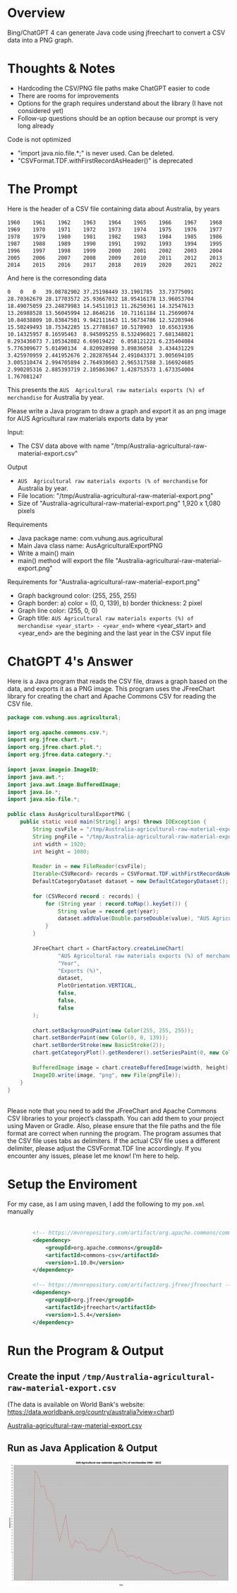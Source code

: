 # Overview 
Bing/ChatGPT 4 can generate Java code using jfreechart to convert a CSV data into a PNG graph.

# Thoughts & Notes

- Hardcoding the CSV/PNG file paths make ChatGPT easier to code
- There are rooms for improvements
- Options for the graph requires understand about the library (I have not considered yet)
- Follow-up questions should be an option because our prompt is very long already

Code is not optimized 
- "import java.nio.file.*;" is never used. Can be deleted.
- "CSVFormat.TDF.withFirstRecordAsHeader()" is deprecated

# The Prompt 

Here is the header of a CSV file containing data about Australia, by years

```
1960	1961	1962	1963	1964	1965	1966	1967	1968	1969	1970	1971	1972	1973	1974	1975	1976	1977	1978	1979	1980	1981	1982	1983	1984	1985	1986	1987	1988	1989	1990	1991	1992	1993	1994	1995	1996	1997	1998	1999	2000	2001	2002	2003	2004	2005	2006	2007	2008	2009	2010	2011	2012	2013	2014	2015	2016	2017	2018	2019	2020	2021	2022
```

And here is the corresonding data 
```
0	0	0	39.08782902	37.25198449	33.1901785	33.73775091	28.70362679	28.17703572	25.93667032	18.95416178	13.96053704	18.49075059	23.24879983	14.54511013	11.26250361	14.32547613	13.26988528	13.56045994	12.8646216	10.71161184	11.25690074	10.84038809	10.83847501	9.942111643	11.56734786	12.52203946	15.50249493	18.75342285	15.27788167	10.5178903	10.65631936	10.14325957	8.16595463	8.945095255	8.532496021	7.681348021	8.293436073	7.105342082	6.69019422	6.058121221	6.235404084	5.776309677	5.01490134	4.820928998	3.89836058	3.434431229	3.425970959	2.441952676	2.282876544	2.491043371	3.005694105	3.005310474	2.994705894	2.764930603	2.965317588	3.166924685	2.990205316	2.885393719	2.105863067	1.428753573	1.673354004	1.767081247
```

This presents the `AUS	Agricultural raw materials exports (%) of merchandise` for Australia by year. 

Please write a Java program to draw a graph and export it as an png image for AUS	Agricultural raw materials exports data by year 

Input: 
- The CSV data above with name "/tmp/Australia-agricultural-raw-material-export.csv"

Output
- `AUS	Agricultural raw materials exports (% of merchandise` for Australia by year. 
- File location: "/tmp/Australia-agricultural-raw-material-export.png"
- Size of "Australia-agricultural-raw-material-export.png" 1,920 x 1,080 pixels

Requirements 
- Java package name: com.vuhung.aus.agricultural 
- Main Java class name: AusAgriculturalExportPNG
- Write a main() main 
- main() method will export the file "Australia-agricultural-raw-material-export.png"

Requirements for "Australia-agricultural-raw-material-export.png"
- Graph background color: (255, 255, 255)
- Graph border: a) color = (0, 0, 139), b) border thickness: 2 pixel 
- Graph line color: (255, 0, 0)
- Graph title: `AUS	Agricultural raw materials exports (%) of merchandise <year_start> - <year_end>`
  where <year_start> and <year_end> are the begining and the last year in the CSV input file 

# ChatGPT 4's Answer

Here is a Java program that reads the CSV file, draws a graph based on the data, and exports it as a PNG image. This program uses the JFreeChart library for creating the chart and Apache Commons CSV for reading the CSV file.

```java
package com.vuhung.aus.agricultural;

import org.apache.commons.csv.*;
import org.jfree.chart.*;
import org.jfree.chart.plot.*;
import org.jfree.data.category.*;

import javax.imageio.ImageIO;
import java.awt.*;
import java.awt.image.BufferedImage;
import java.io.*;
import java.nio.file.*;

public class AusAgriculturalExportPNG {
    public static void main(String[] args) throws IOException {
        String csvFile = "/tmp/Australia-agricultural-raw-material-export.csv";
        String pngFile = "/tmp/Australia-agricultural-raw-material-export.png";
        int width = 1920;
        int height = 1080;

        Reader in = new FileReader(csvFile);
        Iterable<CSVRecord> records = CSVFormat.TDF.withFirstRecordAsHeader().parse(in);
        DefaultCategoryDataset dataset = new DefaultCategoryDataset();

        for (CSVRecord record : records) {
            for (String year : record.toMap().keySet()) {
                String value = record.get(year);
                dataset.addValue(Double.parseDouble(value), "AUS Agricultural raw materials exports (%) of merchandise", year);
            }
        }

        JFreeChart chart = ChartFactory.createLineChart(
                "AUS Agricultural raw materials exports (%) of merchandise " + dataset.getColumnKey(0) + " - " + dataset.getColumnKey(dataset.getColumnCount() - 1),
                "Year",
                "Exports (%)",
                dataset,
                PlotOrientation.VERTICAL,
                false,
                false,
                false
        );

        chart.setBackgroundPaint(new Color(255, 255, 255));
        chart.setBorderPaint(new Color(0, 0, 139));
        chart.setBorderStroke(new BasicStroke(2));
        chart.getCategoryPlot().getRenderer().setSeriesPaint(0, new Color(255, 0, 0));

        BufferedImage image = chart.createBufferedImage(width, height);
        ImageIO.write(image, "png", new File(pngFile));
    }
}



```

Please note that you need to add the JFreeChart and Apache Commons CSV libraries to your project’s classpath. You can add them to your project using Maven or Gradle. Also, please ensure that the file paths and the file format are correct when running the program. The program assumes that the CSV file uses tabs as delimiters. If the actual CSV file uses a different delimiter, please adjust the CSVFormat.TDF line accordingly. If you encounter any issues, please let me know! I’m here to help. 

# Setup the Enviroment

For my case, as I am using maven, I add the following to my `pom.xml` manually 

```xml
		
		<!-- https://mvnrepository.com/artifact/org.apache.commons/commons-csv -->
		<dependency>
		    <groupId>org.apache.commons</groupId>
		    <artifactId>commons-csv</artifactId>
		    <version>1.10.0</version>
		</dependency>

		<!-- https://mvnrepository.com/artifact/org.jfree/jfreechart -->
		<dependency>
		    <groupId>org.jfree</groupId>
		    <artifactId>jfreechart</artifactId>
		    <version>1.5.4</version>
		</dependency>
```

# Run the Program & Output

## Create the input `/tmp/Australia-agricultural-raw-material-export.csv`
(The data is available on World Bank's website: https://data.worldbank.org/country/australia?view=chart) 

[Australia-agricultural-raw-material-export.csv](https://github.com/vuhung16au/chatgpt/blob/main/Australia-agricultural-raw-material-export.csv)

## Run as Java Application & Output 

![Australia-agricultural-raw-material-export.png](https://github.com/vuhung16au/chatgpt/blob/main/Australia-agricultural-raw-material-export.png?raw=true)

